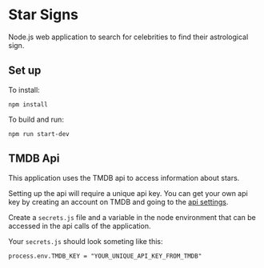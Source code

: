 # Star Signs

Node.js web application to search for celebrities to find their astrological sign.

## Set up

To install:

```
npm install
```

To build and run:

```
npm run start-dev
```

## TMDB Api

This application uses the TMDB api to access information about stars.

Setting up the api will require a unique api key. You can get your own api key by creating an account on TMDB and going to the [api settings](https://www.themoviedb.org/settings/api).

Create a `secrets.js` file and a variable in the node environment that can be accessed in the api calls of the application.

Your `secrets.js` should look someting like this:

```
process.env.TMDB_KEY = "YOUR_UNIQUE_API_KEY_FROM_TMDB"

```

